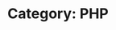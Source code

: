 ---
layout: category_content
title : "Category: PHP"

metadata:
  description: "PHP Category. All posts related to PHP server-side language tutorial."
---